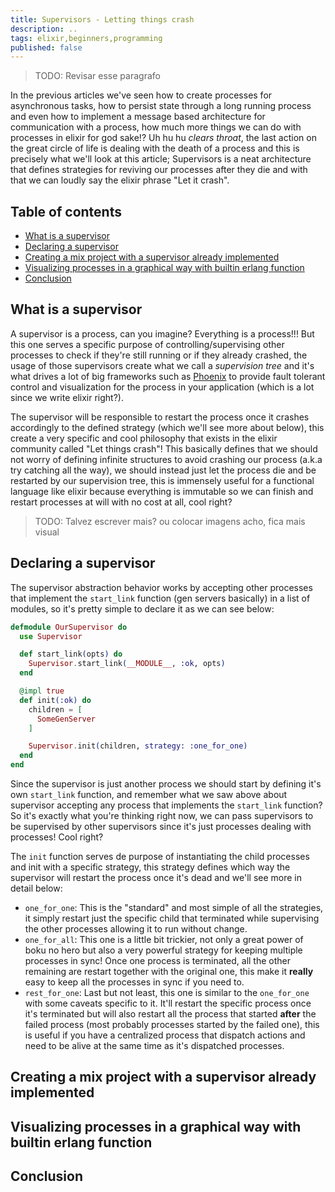 ```yaml
---
title: Supervisors - Letting things crash
description: ..
tags: elixir,beginners,programming
published: false
---
```


> TODO: Revisar esse paragrafo

In the previous articles we've seen how to create processes for asynchronous tasks, how to persist state through a long running process and even how to implement a message based architecture for communication with a process, how much more things we can do with processes in elixir for god sake!? Uh hu hu _clears throat_, the last action on the great circle of life is dealing with the death of a process and this is precisely what we'll look at this article; Supervisors is a neat architecture that defines strategies for reviving our processes after they die and with that we can loudly say the elixir phrase "Let it crash".

## Table of contents

- [What is a supervisor](#what-is-a-supervisor)
- [Declaring a supervisor](#declaring-a-supervisor)
- [Creating a mix project with a supervisor already implemented](#creating-a-mix-project-with-a-supervisor-already-implemented)
- [Visualizing processes in a graphical way with builtin erlang function](#visualizing-processes-in-a-graphical-way-with-builtin-erlang-function)
- [Conclusion](#conclusion)

## What is a supervisor

A supervisor is a process, can you imagine? Everything is a process!!! But this one serves a specific purpose of controlling/supervising other processes to check if they're still running or if they already crashed, the usage of those supervisors create what we call a _supervision tree_ and it's what drives a lot of big frameworks such as [Phoenix](https://phoenixframework.org) to provide fault tolerant control and visualization for the process in your application (which is a lot since we write elixir right?).

The supervisor will be responsible to restart the process once it crashes accordingly to the defined strategy (which we'll see more about below), this create a very specific and cool philosophy that exists in the elixir community called "Let things crash"! This basically defines that we should not worry of defining infinite structures to avoid crashing our process (a.k.a try catching all the way), we should instead just let the process die and be restarted by our supervision tree, this is immensely useful for a functional language like elixir because everything is immutable so we can finish and restart processes at will with no cost at all, cool right?

> TODO: Talvez escrever mais? ou colocar imagens acho, fica mais visual

## Declaring a supervisor

The supervisor abstraction behavior works by accepting other processes that implement the `start_link` function (gen servers basically) in a list of modules, so it's pretty simple to declare it as we can see below:

```elixir
defmodule OurSupervisor do
  use Supervisor

  def start_link(opts) do
    Supervisor.start_link(__MODULE__, :ok, opts)
  end

  @impl true
  def init(:ok) do
    children = [
      SomeGenServer
    ]

    Supervisor.init(children, strategy: :one_for_one)
  end
end
```

Since the supervisor is just another process we should start by defining it's own `start_link` function, and remember what we saw above about supervisor accepting any process that implements the `start_link` function? So it's exactly what you're thinking right now, we can pass supervisors to be supervised by other supervisors since it's just processes dealing with processes! Cool right?

The `init` function serves de purpose of instantiating the child processes and init with a specific strategy, this strategy defines which way the supervisor will restart the process once it's dead and we'll see more in detail below:

- `one_for_one`: This is the "standard" and most simple of all the strategies, it simply restart just the specific child that terminated while supervising the other processes allowing it to run without change.
- `one_for_all`: This one is a little bit trickier, not only a great power of boku no hero but also a very powerful strategy for keeping multiple processes in sync! Once one process is terminated, all the other remaining are restart together with the original one, this make it **really** easy to keep all the processes in sync if you need to.
- `rest_for_one`: Last but not least, this one is similar to the `one_for_one` with some caveats specific to it. It'll restart the specific process once it's terminated but will also restart all the process that started **after** the failed process (most probably processes started by the failed one), this is useful if you have a centralized process that dispatch actions and need to be alive at the same time as it's dispatched processes.

## Creating a mix project with a supervisor already implemented

## Visualizing processes in a graphical way with builtin erlang function

## Conclusion
